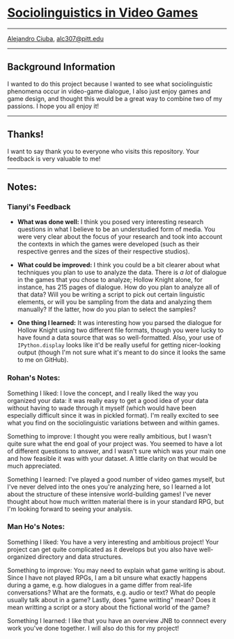 # [Sociolinguistics in Video Games](https://github.com/Data-Science-for-Linguists-2022/Sociolinguistics-In-Video-Games)
***
[Alejandro Ciuba](https://alejandrociuba.github.io), alc307@pitt.edu
***
## Background Information
I wanted to do this project because I wanted to see what sociolinguistic phenomena occur in video-game dialogue, I also just enjoy games and game design, and thought this would be a great way to combine two of my passions. I hope you all enjoy it!
***
## Thanks!
I want to say thank you to everyone who visits this repository. Your feedback is very valuable to me!
***
## Notes:

### Tianyi's Feedback

- **What was done well:**
I think you posed very interesting research questions in what I believe to be an understudied form of media.
You were very clear about the focus of your research and took into account the contexts in which the games were developed (such as their respective genres and the sizes of their respective studios).

- **What could be improved:**
I think you could be a bit clearer about what techniques you plan to use to analyze the data.
There is *a lot* of dialogue in the games that you chose to analyze; Hollow Knight alone, for instance, has 215 pages of dialogue.
How do you plan to analyze all of that data?
Will you be writing a script to pick out certain linguistic elements, or will you be sampling from the data and analyzing them manually?
If the latter, how do you plan to select the samples?

- **One thing I learned:**
It was interesting how you parsed the dialogue for Hollow Knight using two different file formats, though you were lucky to have found a data source that was so well-formatted.
Also, your use of `IPython.display` looks like it'd be really useful for getting nicer-looking output (though I'm not sure what it's meant to do since it looks the same to me on GitHub).


### Rohan's Notes:

Something I liked: I love the concept, and I really liked the way you organized your data: it was really easy to get a good idea
of your data without having to wade through it myself (which would have been especially difficult since it was in pickled
format). I'm really excited to see what you find on the sociolinguistic variations between and within games.

Something to improve: I thought you were really ambitious, but I wasn't quite sure what the end goal of your project was. You
seemed to have a lot of different questions to answer, and I wasn't sure which was your main one and how feasible it was with
your dataset. A little clarity on that would be much appreciated.

Something I learned: I've played a good number of video games myself, but I've never delved into the ones you're analyzing here,
so I learned a lot about the structure of these intensive world-building games! I've never thought about how much written material
there is in your standard RPG, but I'm looking forward to seeing your analysis.

### Man Ho's Notes:

Something I liked: You have a very interesting and ambitious project! Your project can get quite complicated as it develops but you also have well-organized directory and data structures.

Something to improve: You may need to explain what game writing is about. Since I have not played RPGs, I am a bit unsure what exactly happens during a game, e.g. how dialogues in a game differ from real-life conversations? What are the formats, e.g. audio or text? What do people usually talk about in a game? Lastly, does "game writting" mean? Does it mean writting a script or a story about the fictional world of the game?

Something I learned:  I like that you have an overview JNB to connnect every work you've done together. I will also do this for my project!
